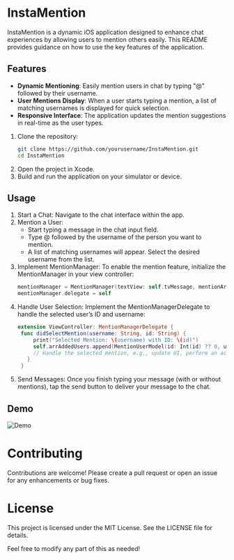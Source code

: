 # InstaMention
InstaMention is a dynamic iOS application designed to enhance chat experiences by allowing users to mention others easily. This README provides guidance on how to use the key features of the application.

## Features
- **Dynamic Mentioning**: Easily mention users in chat by typing "@" followed by their username.
- **User Mentions Display**: When a user starts typing a mention, a list of matching usernames is displayed for quick selection.
- **Responsive Interface**: The application updates the mention suggestions in real-time as the user types.

1. Clone the repository:
   ```bash
   git clone https://github.com/yourusername/InstaMention.git
   cd InstaMention
2. Open the project in Xcode.
3. Build and run the application on your simulator or device.

## Usage
1. Start a Chat: Navigate to the chat interface within the app.
2. Mention a User:
    * Start typing a message in the chat input field.
    * Type @ followed by the username of the person you want to mention.
    * A list of matching usernames will appear. Select the desired username from the list.
3. Implement MentionManager: To enable the mention feature, initialize the MentionManager in your view controller:
    ```swift
    mentionManager = MentionManager(textView: self.tvMessage, mentionArray: DummyData.shared.setDummyData())
    mentionManager.delegate = self
4. Handle User Selection: Implement the MentionManagerDelegate to handle the selected user’s ID and username:
   ```swift
   extension ViewController: MentionManagerDelegate {
    func didSelectMention(username: String, id: String) {
        print("Selected Mention: \(username) with ID: \(id)")
        self.arrAddedUsers.append(MentionUserModel(id: Int(id) ?? 0, userName: username))
        // Handle the selected mention, e.g., update UI, perform an action, etc.
      }
    }

5. Send Messages: Once you finish typing your message (with or without mentions), tap the send button to deliver your message to the chat.

## Demo
![Demo](InstaMention/InstaMention/Resource/Demo.gif)


# Contributing
Contributions are welcome! Please create a pull request or open an issue for any enhancements or bug fixes.

# License
This project is licensed under the MIT License. See the LICENSE file for details.

Feel free to modify any part of this as needed!



